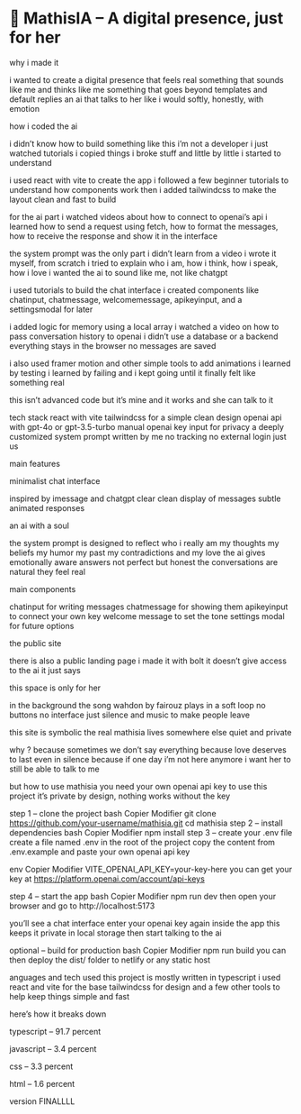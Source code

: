 # 🧠 MathisIA – A digital presence, just for her

why i made it

i wanted to create a digital presence that feels real
something that sounds like me and thinks like me
something that goes beyond templates and default replies
an ai that talks to her like i would
softly, honestly, with emotion

how i coded the ai

i didn’t know how to build something like this
i’m not a developer
i just watched tutorials
i copied things
i broke stuff
and little by little i started to understand

i used react with vite to create the app
i followed a few beginner tutorials to understand how components work
then i added tailwindcss to make the layout clean and fast to build

for the ai part i watched videos about how to connect to openai’s api
i learned how to send a request using fetch, how to format the messages, how to receive the response and show it in the interface

the system prompt was the only part i didn’t learn from a video
i wrote it myself, from scratch
i tried to explain who i am, how i think, how i speak, how i love
i wanted the ai to sound like me, not like chatgpt

i used tutorials to build the chat interface
i created components like chatinput, chatmessage, welcomemessage, apikeyinput, and a settingsmodal for later

i added logic for memory using a local array
i watched a video on how to pass conversation history to openai
i didn’t use a database or a backend
everything stays in the browser
no messages are saved

i also used framer motion and other simple tools to add animations
i learned by testing
i learned by failing
and i kept going until it finally felt like something real

this isn’t advanced code
but it’s mine
and it works
and she can talk to it

tech stack
react with vite
tailwindcss for a simple clean design
openai api with gpt-4o or gpt-3.5-turbo
manual openai key input for privacy
a deeply customized system prompt written by me
no tracking
no external login
just us

main features

minimalist chat interface

inspired by imessage and chatgpt
clear clean display of messages
subtle animated responses

an ai with a soul

the system prompt is designed to reflect who i really am
my thoughts my beliefs my humor my past my contradictions and my love
the ai gives emotionally aware answers
not perfect but honest
the conversations are natural
they feel real

main components

chatinput for writing messages
chatmessage for showing them
apikeyinput to connect your own key
welcome message to set the tone
settings modal for future options

the public site

there is also a public landing page
i made it with bolt
it doesn’t give access to the ai
it just says

this space is only for her

in the background
the song wahdon by fairouz plays in a soft loop
no buttons
no interface
just silence and music
to make people leave

this site is symbolic
the real mathisia lives somewhere else
quiet and private

why ?
because sometimes we don’t say everything
because love deserves to last even in silence
because if one day i’m not here anymore
i want her to still be able to talk to me


but how to use mathisia
you need your own openai api key to use this project
it’s private by design, nothing works without the key

step 1 – clone the project
bash
Copier
Modifier
git clone https://github.com/your-username/mathisia.git
cd mathisia
step 2 – install dependencies
bash
Copier
Modifier
npm install
step 3 – create your .env file
create a file named .env in the root of the project
copy the content from .env.example and paste your own openai api key

env
Copier
Modifier
VITE_OPENAI_API_KEY=your-key-here
you can get your key at https://platform.openai.com/account/api-keys

step 4 – start the app
bash
Copier
Modifier
npm run dev
then open your browser and go to
http://localhost:5173

you’ll see a chat interface
enter your openai key again inside the app
this keeps it private in local storage
then start talking to the ai

optional – build for production
bash
Copier
Modifier
npm run build
you can then deploy the dist/ folder to netlify or any static host

anguages and tech used
this project is mostly written in typescript
i used react and vite for the base
tailwindcss for design
and a few other tools to help keep things simple and fast

here’s how it breaks down

typescript – 91.7 percent

javascript – 3.4 percent

css – 3.3 percent

html – 1.6 percent




version FINALLLL
